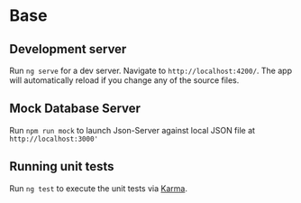# Base

## Development server

Run `ng serve` for a dev server. Navigate to `http://localhost:4200/`. The app will automatically reload if you change any of the source files.

## Mock Database Server

Run `npm run mock` to launch Json-Server against local JSON file at `http://localhost:3000'`

## Running unit tests

Run `ng test` to execute the unit tests via [Karma](https://karma-runner.github.io).
